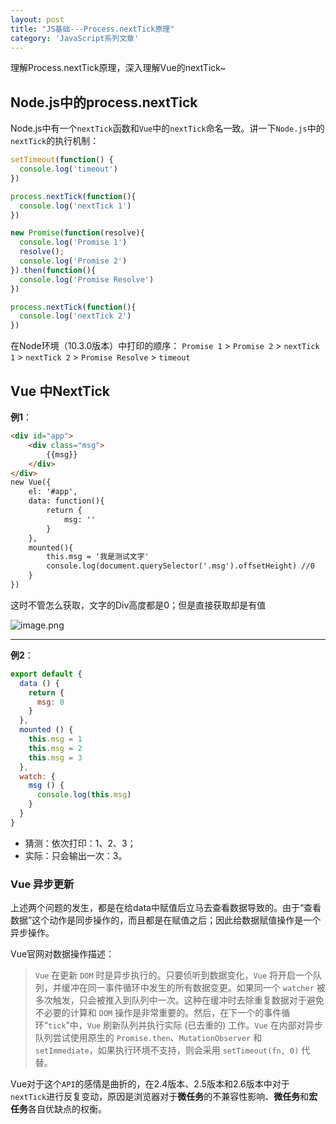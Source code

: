 ```yaml
---
layout: post
title: "JS基础---Process.nextTick原理"
category: 'JavaScript系列文章'
---
```


理解Process.nextTick原理，深入理解Vue的nextTick~

## Node.js中的process.nextTick

Node.js中有一个```nextTick```函数和```Vue```中的```nextTick```命名一致。讲一下```Node.js```中的```nextTick```的执行机制：

```javascript
setTimeout(function() {
  console.log('timeout')
})

process.nextTick(function(){
  console.log('nextTick 1')
})

new Promise(function(resolve){
  console.log('Promise 1')
  resolve();
  console.log('Promise 2')
}).then(function(){
  console.log('Promise Resolve')
})

process.nextTick(function(){
  console.log('nextTick 2')
})
```

在Node环境（10.3.0版本）中打印的顺序： ```Promise 1``` > ```Promise 2``` > ```nextTick 1``` > ```nextTick 2``` > ```Promise Resolve``` > ```timeout```

## Vue 中NextTick

**例1**：

```html
<div id="app">
    <div class="msg">
        {{msg}}
    </div>
</div>
new Vue({
    el: '#app',
    data: function(){
        return {
            msg: ''
        }
    },
    mounted(){
        this.msg = '我是测试文字'
        console.log(document.querySelector('.msg').offsetHeight) //0
    }
})
```

这时不管怎么获取，文字的Div高度都是0；但是直接获取却是有值

![image.png](../../../images/nextTick1.png)

---

**例2**：

``` javascript
export default {
  data () {
    return {
      msg: 0
    }
  },
  mounted () {
    this.msg = 1
    this.msg = 2
    this.msg = 3
  },
  watch: {
    msg () {
      console.log(this.msg)
    }
  }
}
```

* 猜测：依次打印：1、2、3；
* 实际：只会输出一次：3。

### Vue 异步更新

上述两个问题的发生，都是在给data中赋值后立马去查看数据导致的。由于“查看数据”这个动作是同步操作的，而且都是在赋值之后；因此给数据赋值操作是一个异步操作。

Vue官网对数据操作描述：

> ```Vue``` 在更新 ```DOM``` 时是异步执行的。只要侦听到数据变化，```Vue``` 将开启一个队列，并缓冲在同一事件循环中发生的所有数据变更。如果同一个 ```watcher``` 被多次触发，只会被推入到队列中一次。这种在缓冲时去除重复数据对于避免不必要的计算和 ```DOM``` 操作是非常重要的。然后，在下一个的事件循环“```tick```”中，```Vue``` 刷新队列并执行实际 (已去重的) 工作。```Vue``` 在内部对异步队列尝试使用原生的 ```Promise.then```、```MutationObserver``` 和 ```setImmediate```，如果执行环境不支持，则会采用 ```setTimeout(fn, 0)``` 代替。


Vue对于这个```API```的感情是曲折的，在2.4版本、2.5版本和2.6版本中对于```nextTick```进行反复变动，原因是浏览器对于**微任务**的不兼容性影响、**微任务**和**宏任务**各自优缺点的权衡。